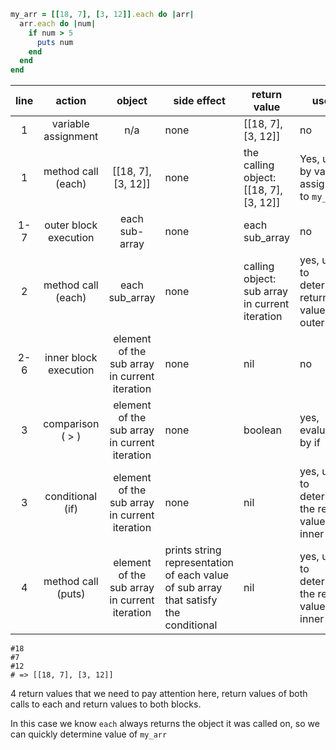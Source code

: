 ```ruby
my_arr = [[18, 7], [3, 12]].each do |arr|
  arr.each do |num|
    if num > 5
      puts num
    end
  end
end
```



| line |        action         |                    object                     | side effect                                                  | return value                                   | used?                                                  |
| :--: | :-------------------: | :-------------------------------------------: | ------------------------------------------------------------ | ---------------------------------------------- | ------------------------------------------------------ |
|  1   |  variable assignment  |                      n/a                      | none                                                         | [[18, 7], [3, 12]]                             | no                                                     |
|  1   |  method call (each)   |              [[18, 7], [3, 12]]               | none                                                         | the calling object: [[18, 7], [3, 12]]         | Yes, used by variable assignment to `my_arr`           |
| 1-7  | outer block execution |                each sub-array                 | none                                                         | each sub_array                                 | no                                                     |
|  2   |  method call (each)   |                each sub_array                 | none                                                         | calling object: sub array in current iteration | yes, used to determine return value of outer block     |
| 2-6  | inner block execution | element of the sub array in current iteration | none                                                         | nil                                            | no                                                     |
|  3   |   comparison ( > )    | element of the sub array in current iteration | none                                                         | boolean                                        | yes, evaluated by if                                   |
|  3   |   conditional (if)    | element of the sub array in current iteration | none                                                         | nil                                            | yes, used to determine the return value of inner block |
|  4   |  method call (puts)   | element of the sub array in current iteration | prints string representation of each value of sub array that satisfy the conditional | nil                                            | yes, used to determine the return value of inner block |

```
#18
#7
#12
# => [[18, 7], [3, 12]]
```

4 return values that we need to pay attention here, return values of both calls to each and return values to both blocks.

In this case we know `each` always returns the object it was called on, so we can quickly determine value of `my_arr`

